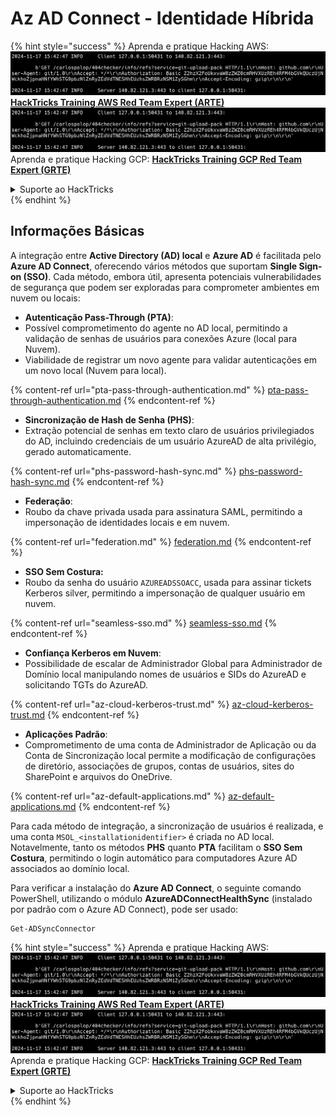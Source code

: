 # Az AD Connect - Identidade Híbrida

{% hint style="success" %}
Aprenda e pratique Hacking AWS:<img src="../../../../.gitbook/assets/image (1).png" alt="" data-size="line">[**HackTricks Training AWS Red Team Expert (ARTE)**](https://training.hacktricks.xyz/courses/arte)<img src="../../../../.gitbook/assets/image (1).png" alt="" data-size="line">\
Aprenda e pratique Hacking GCP: <img src="../../../../.gitbook/assets/image (2).png" alt="" data-size="line">[**HackTricks Training GCP Red Team Expert (GRTE)**<img src="../../../../.gitbook/assets/image (2).png" alt="" data-size="line">](https://training.hacktricks.xyz/courses/grte)

<details>

<summary>Suporte ao HackTricks</summary>

* Confira os [**planos de assinatura**](https://github.com/sponsors/carlospolop)!
* **Junte-se ao** 💬 [**grupo do Discord**](https://discord.gg/hRep4RUj7f) ou ao [**grupo do telegram**](https://t.me/peass) ou **siga**-nos no **Twitter** 🐦 [**@hacktricks\_live**](https://twitter.com/hacktricks\_live)**.**
* **Compartilhe truques de hacking enviando PRs para os repositórios do** [**HackTricks**](https://github.com/carlospolop/hacktricks) e [**HackTricks Cloud**](https://github.com/carlospolop/hacktricks-cloud).

</details>
{% endhint %}

## Informações Básicas

A integração entre **Active Directory (AD) local** e **Azure AD** é facilitada pelo **Azure AD Connect**, oferecendo vários métodos que suportam **Single Sign-on (SSO)**. Cada método, embora útil, apresenta potenciais vulnerabilidades de segurança que podem ser exploradas para comprometer ambientes em nuvem ou locais:

* **Autenticação Pass-Through (PTA)**:
* Possível comprometimento do agente no AD local, permitindo a validação de senhas de usuários para conexões Azure (local para Nuvem).
* Viabilidade de registrar um novo agente para validar autenticações em um novo local (Nuvem para local).

{% content-ref url="pta-pass-through-authentication.md" %}
[pta-pass-through-authentication.md](pta-pass-through-authentication.md)
{% endcontent-ref %}

* **Sincronização de Hash de Senha (PHS)**:
* Extração potencial de senhas em texto claro de usuários privilegiados do AD, incluindo credenciais de um usuário AzureAD de alta privilégio, gerado automaticamente.

{% content-ref url="phs-password-hash-sync.md" %}
[phs-password-hash-sync.md](phs-password-hash-sync.md)
{% endcontent-ref %}

* **Federação**:
* Roubo da chave privada usada para assinatura SAML, permitindo a impersonação de identidades locais e em nuvem.

{% content-ref url="federation.md" %}
[federation.md](federation.md)
{% endcontent-ref %}

* **SSO Sem Costura:**
* Roubo da senha do usuário `AZUREADSSOACC`, usada para assinar tickets Kerberos silver, permitindo a impersonação de qualquer usuário em nuvem.

{% content-ref url="seamless-sso.md" %}
[seamless-sso.md](seamless-sso.md)
{% endcontent-ref %}

* **Confiança Kerberos em Nuvem**:
* Possibilidade de escalar de Administrador Global para Administrador de Domínio local manipulando nomes de usuários e SIDs do AzureAD e solicitando TGTs do AzureAD.

{% content-ref url="az-cloud-kerberos-trust.md" %}
[az-cloud-kerberos-trust.md](az-cloud-kerberos-trust.md)
{% endcontent-ref %}

* **Aplicações Padrão**:
* Comprometimento de uma conta de Administrador de Aplicação ou da Conta de Sincronização local permite a modificação de configurações de diretório, associações de grupos, contas de usuários, sites do SharePoint e arquivos do OneDrive.

{% content-ref url="az-default-applications.md" %}
[az-default-applications.md](az-default-applications.md)
{% endcontent-ref %}

Para cada método de integração, a sincronização de usuários é realizada, e uma conta `MSOL_<installationidentifier>` é criada no AD local. Notavelmente, tanto os métodos **PHS** quanto **PTA** facilitam o **SSO Sem Costura**, permitindo o login automático para computadores Azure AD associados ao domínio local.

Para verificar a instalação do **Azure AD Connect**, o seguinte comando PowerShell, utilizando o módulo **AzureADConnectHealthSync** (instalado por padrão com o Azure AD Connect), pode ser usado:
```powershell
Get-ADSyncConnector
```
{% hint style="success" %}
Aprenda e pratique Hacking AWS:<img src="../../../../.gitbook/assets/image (1).png" alt="" data-size="line">[**HackTricks Training AWS Red Team Expert (ARTE)**](https://training.hacktricks.xyz/courses/arte)<img src="../../../../.gitbook/assets/image (1).png" alt="" data-size="line">\
Aprenda e pratique Hacking GCP: <img src="../../../../.gitbook/assets/image (2).png" alt="" data-size="line">[**HackTricks Training GCP Red Team Expert (GRTE)**<img src="../../../../.gitbook/assets/image (2).png" alt="" data-size="line">](https://training.hacktricks.xyz/courses/grte)

<details>

<summary>Suporte ao HackTricks</summary>

* Confira os [**planos de assinatura**](https://github.com/sponsors/carlospolop)!
* **Junte-se ao** 💬 [**grupo do Discord**](https://discord.gg/hRep4RUj7f) ou ao [**grupo do telegram**](https://t.me/peass) ou **siga**-nos no **Twitter** 🐦 [**@hacktricks\_live**](https://twitter.com/hacktricks\_live)**.**
* **Compartilhe truques de hacking enviando PRs para os repositórios do** [**HackTricks**](https://github.com/carlospolop/hacktricks) e [**HackTricks Cloud**](https://github.com/carlospolop/hacktricks-cloud).

</details>
{% endhint %}

